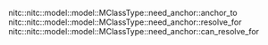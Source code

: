 nitc::nitc::model::model::MClassType::need_anchor::anchor_to
nitc::nitc::model::model::MClassType::need_anchor::resolve_for
nitc::nitc::model::model::MClassType::need_anchor::can_resolve_for